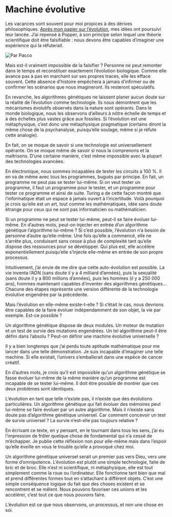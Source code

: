 # Machine évolutive

Les vacances sont souvent pour moi propices à des dérives philosophiques. [Après mon papier sur l’évolution](/2007/08/06/le-retour-des-mythes/), mes idées ont poursuivi leur lancée. J’ai repensé à Popper, à son principe selon lequel une théorie scientifique doit être falsifiable : nous devons être capables d’imaginer une expérience qui la réfuterait.

![Par Pacco](https://tcrouzet.com/images_tc/20070816pacco.jpg)

Mais est-il vraiment impossible de la falsifier ? Personne ne peut remonter dans le temps et reconstituer exactement l’évolution biologique. Comme elle avance pas à pas en marchant sur ses propres traces, elle les efface souvent. Cette absence d’histoire empêchera à jamais d’infirmer ou de confirmer les scénarios que nous imagineront. Ils resteront spéculatifs.

En revanche, les algorithmes génétiques ne laissent planer aucun doute sur la réalité de l’évolution comme technologie. Ils nous démontrent que les mécanismes évolutifs observés dans la nature sont opérants. Dans le monde biologique, nous les observons d’ailleurs à nôtre échelle de temps et à des échelles plus vastes grâce aux fossiles. Si l’évolution est une métaphysique, c’est donc une métaphysique pragmatique (certains diront la même chose de la psychanalyse, puisqu’elle soulage, même si je réfute cette analogie).

En fait, on se moque de savoir si une technologie est universellement opérante. On se moque même de savoir si nous la comprenons et la maîtrisons. D’une certaine manière, c’est même impossible avec la plupart des technologies avancées.

En électronique, nous sommes incapables de tester les circuits à 100 %. Il en va de même avec tous les programmes, bugués par principe. En fait, un programme ne peut pas se tester lui-même. Si on veut tester un programme, il faut un programme pour le tester, et un programme pour tester ce programme et ainsi de suite. Turing a de cette façon montré que l’informatique était un espace à jamais ouvert à l’incertitude. Voilà pourquoi je crois qu’elle est un art, tout comme les mathématiques, idée sans doute étrange pour ceux qui ne sont pas informaticien ou mathématicien.

Si un programme ne peut se tester lui-même, peut-il se faire évoluer lui-même. En d’autres mots, peut-on injecter en entrée d’un algorithme génétique l’algorithme lui-même ? Si c’est possible, l’évolution n’a besoin de personne d’autre qu’elle-même. Une fois qu’elle a commencé, elle ne s’arrête plus, conduisant sans cesse à plus de complexité tant qu’elle dispose des ressources pour se développer. Qui plus est, elle accélère exponentiellement puisqu’elle s’injecte elle-même en entrée de son propre processus.

Intuitivement, j’ai envie de me dire que cette auto-évolution est possible. La vie inventa l’ADN (sans doute il y a 4 milliard d’années), puis la sexualité (sans doute il y a 800 millions d’années), puis les hommes (il y a 250 000 ans), hommes maintenant capables d’inventer des algorithmes génétiques… Chacune des étapes représente une version différente de la technologie évolutive engendrée par la précédente.

Mais l’évolution en elle-même existe-t-elle ? Si c’était le cas, nous devrions être capables de la faire évoluer indépendamment de son objet, la vie par exemple. Est-ce possible ?

Un algorithme génétique dispose de deux modules. Un moteur de mutation et un test de survie des mutations engendrées. Un tel algorithme peut-il être défini dans l’absolu ? Peut-on définir une machine évolutive universelle ?

Il y a bien longtemps que j’ai perdu toute aptitude mathématique pour me lancer dans une telle démonstration. Je suis incapable d’imaginer une telle machine. Si elle existait, l’univers s’emballerait dans une espèce de cancer créatif.

En d’autres mots, je crois qu’il est impossible qu’un algorithme génétique se fasse évoluer lui-même de la même manière qu’un programme est incapable de se tester lui-même. Il doit être possible de montrer que ces deux problèmes sont identiques.

L’évolution en tant que telle n’existe pas, il n’existe que des évolutions particulières. Un algorithme génétique qui fait évoluer des mémoires peut lui-même se faire évoluer par un autre algorithme. Mais il n’existe sans doute pas d’algorithme génétique universel. Car comment concevoir un test de survie universel ? La survie n’est-elle pas toujours relative ?

En écrivant ce texte, en y pensant, en le tournant dans tous les sens, j’ai eu l’impression de frôler quelque chose de fondamental qui n’a cessé de m’échapper. Je publie cette réflexion non pour elle-même mais dans l’espoir qu’elle éveille en vous le trouble qu’elle a provoqué chez moi.

Un algorithme génétique universel serait un premier pas vers Dieu, vers une forme d’omnipotence. L’évolution est plutôt une simple technologie, faite de bric et de broc. Elle n’est ni scientifique, ni métaphysique, elle est tout simplement comme la roue ou l’ordinateur. Elle fonctionne tant bien que mal et prend différentes formes tout en s’attachant à différent objets. C’est une simple conséquence logique du fait que des choses existent et se rencontrent et se mêlent. Nous pouvons favoriser ces unions et les accélérer, c’est tout ce que nous pouvons faire.

L’évolution est ce que nous observons, un processus, et non une chose en soi.